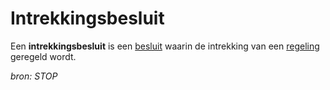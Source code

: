 # Intrekkingsbesluit

Een **intrekkingsbesluit** is een [besluit](#begrip-besluit) waarin de intrekking van een [regeling](#begrip-regeling) geregeld wordt.

*bron: STOP*
